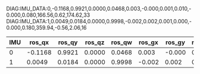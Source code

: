 DIAG:IMU_DATA:0,-0.1168,0.9921,0.0000,0.0468,0.003,-0.000,0.001,0.010,-0.000,0.080,166.56,0.62,174.62,33
DIAG:IMU_DATA:1,0.0049,0.0184,0.0000,0.9998,-0.002,0.002,0.001,0.000,-0.000,0.180,359.94,-0.56,2.06,16

| IMU | ros_qx | ros_qy | ros_qz | ros_qw | ros_gx | ros_gy | ros_gz | ros_ax | ros_ay | ros_az | euler_h | euler_r | euler_p | read_time |
|-----|--------|--------|--------|--------|--------|--------|--------|--------|--------|--------|--------|--------|--------|--------|
| 0  | -0.1168| 0.9921 | 0.0000 | 0.0468 | 0.003  | -0.000 | 0.001  | 0.010  | -0.000 | 0.080  | 166.56 | 0.62   | 174.62 | 33     |
| 1  | 0.0049 | 0.0184 | 0.0000 | 0.9998 | -0.002 | 0.002  | 0.001  | 0.000  | -0.000 | 0.180  | 359.94 | -0.56  | 2.06   | 16     |